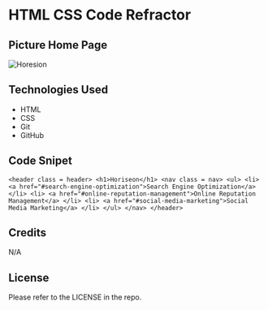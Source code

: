 # HTML CSS Code Refractor

## Picture Home Page
![Horesion](https://user-images.githubusercontent.com/16613950/191856666-711392c6-daba-438a-a38f-673a7de89cb5.JPG)

## Technologies Used
- HTML 
- CSS 
- Git 
- GitHub 

## Code Snipet 
`<header class = header>
    <h1>Horiseon</h1>
    <nav class = nav>
        <ul>
            <li>
                <a href="#search-engine-optimization">Search Engine Optimization</a>
            </li>
            <li>
                <a href="#online-reputation-management">Online Reputation Management</a>
            </li>
            <li>
                <a href="#social-media-marketing">Social Media Marketing</a>
            </li>
        </ul>
    </nav>
    </header>`

## Credits

N/A

## License

Please refer to the LICENSE in the repo.
